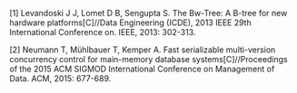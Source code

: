 [1] Levandoski J J, Lomet D B, Sengupta S. The Bw-Tree: A B-tree for new hardware platforms[C]//Data Engineering (ICDE), 2013 IEEE 29th International Conference on. IEEE, 2013: 302-313.

[2] Neumann T, Mühlbauer T, Kemper A. Fast serializable multi-version concurrency control for main-memory database systems[C]//Proceedings of the 2015 ACM SIGMOD International Conference on Management of Data. ACM, 2015: 677-689.
